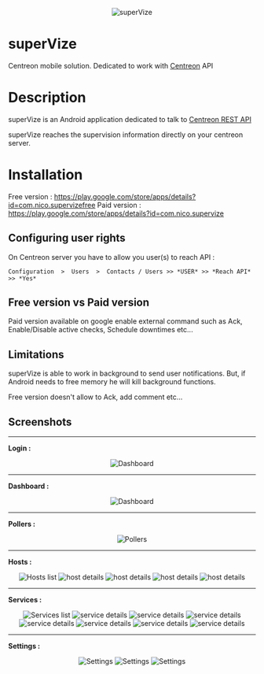 <p align="center">
  <img src="https://github.com/nutzmdm/superVize/raw/master/images/logo.png" alt="superVize"/>
</p>

# superVize
Centreon mobile solution. Dedicated to work with [Centreon](https://www.centreon.com) API


# Description

superVize is an Android application dedicated to talk to [Centreon REST API](https://documentation.centreon.com/docs/centreon/en/2.8.x/api/api_rest/index.html)

superVize reaches the supervision information directly on your centreon server.

# Installation
Free version : https://play.google.com/store/apps/details?id=com.nico.supervizefree
Paid version : https://play.google.com/store/apps/details?id=com.nico.supervize

## Configuring user rights

On Centreon server you have to allow you user(s) to reach API :

	Configuration  >  Users  >  Contacts / Users >> *USER* >> *Reach API* >> *Yes*


## Free version vs Paid version

Paid version available on google enable external command such as  Ack, Enable/Disable active checks, Schedule downtimes etc...

## Limitations

superVize is able to work in background to send user notifications. But, if Android needs to free memory he will kill background functions.

Free version doesn't allow to Ack, add comment etc...

## Screenshots

----------

**Login :** 

<p align="center">
  <img src="https://github.com/nutzmdm/superVize/raw/master/images/Screenshots/login.png" alt="Dashboard"/>
</p>

----------

**Dashboard :** 

<p align="center">
  <img src="https://github.com/nutzmdm/superVize/raw/master/images/Screenshots/dashboard.png" alt="Dashboard"/>
</p>

----------

**Pollers :** 

<p align="center">
  <img src="https://github.com/nutzmdm/superVize/raw/master/images/Screenshots/pollers.png" alt="Pollers"/>
</p>

----------

**Hosts :**

<p align="center">
  <img src="https://github.com/nutzmdm/superVize/raw/master/images/Screenshots/hosts_list.png" alt="Hosts list"/>
  <img src="https://github.com/nutzmdm/superVize/raw/master/images/Screenshots/host_details_1.png" alt="host details"/>
  <img src="https://github.com/nutzmdm/superVize/raw/master/images/Screenshots/host_details_2.png" alt="host details"/>
  <img src="https://github.com/nutzmdm/superVize/raw/master/images/Screenshots/host_details_3.png" alt="host details"/>
  <img src="https://github.com/nutzmdm/superVize/raw/master/images/Screenshots/host_details_4.png" alt="host details"/>
</p>

----------

**Services :**

<p align="center">
  <img src="https://github.com/nutzmdm/superVize/raw/master/images/Screenshots/services_list.png" alt="Services list"/>
  <img src="https://github.com/nutzmdm/superVize/raw/master/images/Screenshots/service_details_1.png" alt="service details"/>
  <img src="https://github.com/nutzmdm/superVize/raw/master/images/Screenshots/service_details_2.png" alt="service details"/>
  <img src="https://github.com/nutzmdm/superVize/raw/master/images/Screenshots/service_details_3.png" alt="service details"/>
  <img src="https://github.com/nutzmdm/superVize/raw/master/images/Screenshots/service_details_4.png" alt="service details"/>
  <img src="https://github.com/nutzmdm/superVize/raw/master/images/Screenshots/service_details_5.png" alt="service details"/>
  <img src="https://github.com/nutzmdm/superVize/raw/master/images/Screenshots/command_add_downtime.png" alt="service details"/>
  <img src="https://github.com/nutzmdm/superVize/raw/master/images/Screenshots/command_add_comment.png" alt="service details"/>  
</p>

----------

**Settings :**

<p align="center">
  <img src="https://github.com/nutzmdm/superVize/raw/master/images/Screenshots/settings_1.png" alt="Settings"/>
  <img src="https://github.com/nutzmdm/superVize/raw/master/images/Screenshots/settings_2.png" alt="Settings"/>
  <img src="https://github.com/nutzmdm/superVize/raw/master/images/Screenshots/settings_3.png" alt="Settings"/>
</p>



